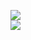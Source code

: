 [![](https://img.shields.io/badge/Made%20With-Github%20Spray-lightgrey.svg?style=for-the-badge&logo=github)](https://github.com/Annihil/github-spray#25767)  
[![](https://i.imgur.com/2DrTn0Z.gif)](https://github.com/Annihil/github-spray)